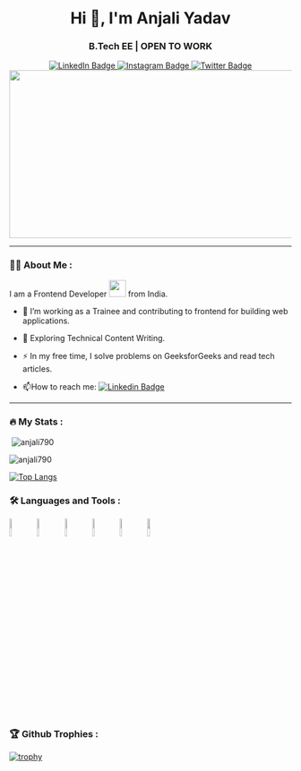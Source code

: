 <h1 align="center">Hi 👋, I'm Anjali Yadav</h1>
<h3 align="center">B.Tech EE | OPEN TO WORK</h3>

<div id="badges" align="center">
  <div>
  <a href="https://www.linkedin.com/in/anjali-yadav-51828622a">
    <img src="https://img.shields.io/badge/LinkedIn-blue?style=for-the-badge&logo=linkedin&logoColor=white" alt="LinkedIn Badge"/>
  </a>
  <a href="">
    <img src="https://img.shields.io/badge/Instagram-black?style=for-the-badge&logo=instagram&logoColor=light-pink" alt="Instagram Badge"/>
  </a>
  <a href="your-twitter-URL">
    <img src="https://img.shields.io/badge/Twitter-blue?style=for-the-badge&logo=twitter&logoColor=white" alt="Twitter Badge"/>
  </a>
  </div>  
  <img src="https://komarev.com/ghpvc/?username=anjali790&style=flat-square&color=blue" alt=""/>
</div>
 
 <div align="center">
  <img src="https://media.giphy.com/media/dWesBcTLavkZuG35MI/giphy.gif" width="600" height="300"/>
</div>

<hr>

### :woman_technologist: About Me :
I am a Frontend Developer <img src="https://media.giphy.com/media/WUlplcMpOCEmTGBtBW/giphy.gif" width="30"> from India.
- :telescope: I’m working as a Trainee and contributing to frontend for building web applications.

- :seedling: Exploring Technical Content Writing.

- :zap: In my free time, I solve problems on GeeksforGeeks and read tech articles.

- :mailbox:How to reach me: [![Linkedin Badge](https://img.shields.io/badge/-LinkedIn-blue?style=flat&logo=Linkedin&logoColor=white)](https://www.linkedin.com/in/anjali-yadav-51828622a)

<hr>

### :fire: My Stats :
<div id="badges" align="left">
<p>&nbsp;<img align="center" src="https://github-readme-stats.vercel.app/api?username=anjali790&show_icons=true&locale=en&theme=vision-friendly-dark" alt="anjali790" /></p>
<p><img align="center" src="https://github-readme-streak-stats.herokuapp.com/?user=anjali790&layout=compact&theme=vision-friendly-dark" alt="anjali790" /></p>

[![Top Langs](https://github-readme-stats.vercel.app/api/top-langs/?username=anjali790&layout=compact&theme=vision-friendly-dark)](https://github.com/anuraghazra/github-readme-stats)
</div>

### :hammer_and_wrench: Languages and Tools :
<code><img width="9%" src="https://www.vectorlogo.zone/logos/w3_html5/w3_html5-ar21.svg"></code>
<code><img width="9%" src="https://www.vectorlogo.zone/logos/w3_css/w3_css-ar21.svg"></code>
<code><img width="9%" src="https://www.vectorlogo.zone/logos/javascript/javascript-ar21.svg"></code>
<code><img width="9%" src="https://www.vectorlogo.zone/logos/reactjs/reactjs-ar21.svg"></code>
<code><img width="9%" src="https://www.vectorlogo.zone/logos/git-scm/git-scm-ar21.svg"></code>
<code><img width="9%" src="https://www.vectorlogo.zone/logos/github/github-ar21.svg"></code>

### :trophy: Github Trophies  :
[![trophy](https://github-profile-trophy.vercel.app/?username=anjali790)](https://github.com/ryo-ma/github-profile-trophy)<br>
